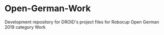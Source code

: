 # Open-German-Work
Development repository for DROID's project files for Robocup Open German 2019 category Work
